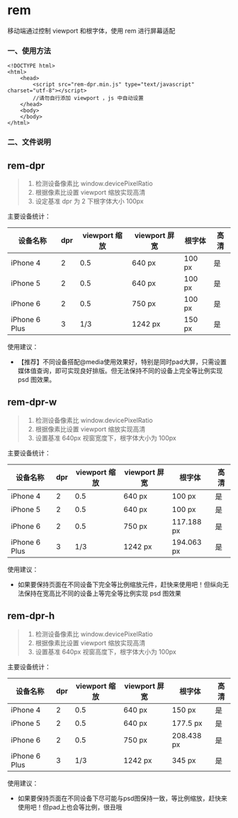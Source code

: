 # rem
移动端通过控制 viewport 和根字体，使用 rem 进行屏幕适配

### 一、使用方法

```
<!DOCTYPE html>
<html>
	<head>
		<script src="rem-dpr.min.js" type="text/javascript" charset="utf-8"></script>
		//请勿自行添加 viewport ，js 中自动设置
	</head>
	<body>
	</body>
</html>

```
### 二、文件说明

## rem-dpr
> 1. 检测设备像素比 window.devicePixelRatio
> 2. 根据像素比设置 viewport 缩放实现高清
> 3. 设定基准 dpr 为 2 下根字体大小 100px

主要设备统计：

设备名称  | dpr | viewport 缩放 | viewport 屏宽 | 根字体 | 高清 |
---|---|---|---|---|---
iPhone 4 | 2 | 0.5 | 640 px | 100 px | 是 |
iPhone 5 | 2 | 0.5 | 640 px | 100 px | 是 |
iPhone 6 | 2 | 0.5 | 750 px | 100 px | 是 |
iPhone 6 Plus| 3 | 1/3 | 1242 px | 150 px | 是 |

使用建议：
- 【推荐】不同设备搭配@media使用效果好，特别是同时pad大屏，只需设置媒体值查询，即可实现良好排版。但无法保持不同的设备上完全等比例实现 psd 图效果。

## rem-dpr-w
> 1. 检测设备像素比 window.devicePixelRatio
> 2. 根据像素比设置 viewport 缩放实现高清
> 3. 设置基准 640px 视窗宽度下，根字体大小为 100px

主要设备统计：

设备名称  | dpr | viewport 缩放 | viewport 屏宽 | 根字体 | 高清 |
---|---|---|---|---|---
iPhone 4 | 2 | 0.5 | 640 px | 100 px | 是 |
iPhone 5 | 2 | 0.5 | 640 px | 100 px | 是 |
iPhone 6 | 2 | 0.5 | 750 px | 117.188 px | 是 |
iPhone 6 Plus| 3 | 1/3 | 1242 px | 194.063 px | 是 |

使用建议：
- 如果要保持页面在不同设备下完全等比例缩放元件，赶快来使用吧！但纵向无法保持在宽高比不同的设备上等完全等比例实现 psd 图效果

## rem-dpr-h
> 1. 检测设备像素比 window.devicePixelRatio
> 2. 根据像素比设置 viewport 缩放实现高清
> 3. 设置基准 640px 视窗高度下，根字体大小为 100px

主要设备统计：

设备名称  | dpr | viewport 缩放 | viewport 屏宽 | 根字体 | 高清 |
---|---|---|---|---|---
iPhone 4 | 2 | 0.5 | 640 px | 150 px | 是 |
iPhone 5 | 2 | 0.5 | 640 px | 177.5 px | 是 |
iPhone 6 | 2 | 0.5 | 750 px | 208.438 px | 是 |
iPhone 6 Plus| 3 | 1/3 | 1242 px | 345 px | 是 |

使用建议：
- 如果要保持页面在不同设备下尽可能与psd图保持一致，等比例缩放，赶快来使用吧！但pad上也会等比例，很丑哦
